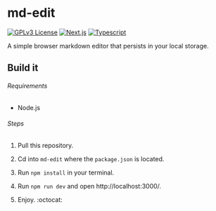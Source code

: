 # md-edit
[![GPLv3 License](https://img.shields.io/badge/%20License-GPL%20v3-yellow?style=flat-square&labelColor=black)](https://opensource.org/licenses/)
[![Next.js](https://img.shields.io/static/v1?label=&message=Next.js&color=red&style=flat-square&logo=next.js&logoColor=white&logoWidth=15&labelColor=&link=)](https://github.com/pallets/flask)
[![Typescript](https://img.shields.io/static/v1?label=&message=Typescript&color=blue&style=flat-square&logo=typescript&logoColor=white&logoWidth=15&labelColor=&link=)](https://github.com/pallets/flask)

A simple browser markdown editor that persists in your local storage.

## Build it

###### Requirements

* Node.js

###### Steps

1. Pull this repository.

2. Cd into `md-edit` where the `package.json` is located.

3. Run `npm install` in your terminal.

4. Run `npm run dev` and open http://localhost:3000/.

5. Enjoy.  :octocat:
